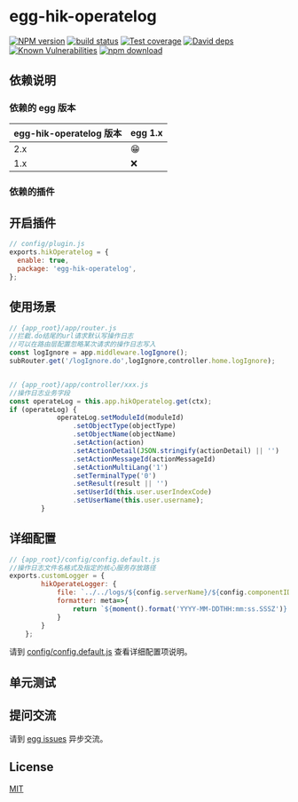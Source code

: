 # egg-hik-operatelog

[![NPM version][npm-image]][npm-url]
[![build status][travis-image]][travis-url]
[![Test coverage][codecov-image]][codecov-url]
[![David deps][david-image]][david-url]
[![Known Vulnerabilities][snyk-image]][snyk-url]
[![npm download][download-image]][download-url]

[npm-image]: https://img.shields.io/npm/v/egg-hik-operatelog.svg?style=flat-square
[npm-url]: https://npmjs.org/package/egg-hik-operatelog
[travis-image]: https://img.shields.io/travis/eggjs/egg-hik-operatelog.svg?style=flat-square
[travis-url]: https://travis-ci.org/eggjs/egg-hik-operatelog
[codecov-image]: https://img.shields.io/codecov/c/github/eggjs/egg-hik-operatelog.svg?style=flat-square
[codecov-url]: https://codecov.io/github/eggjs/egg-hik-operatelog?branch=master
[david-image]: https://img.shields.io/david/eggjs/egg-hik-operatelog.svg?style=flat-square
[david-url]: https://david-dm.org/eggjs/egg-hik-operatelog
[snyk-image]: https://snyk.io/test/npm/egg-hik-operatelog/badge.svg?style=flat-square
[snyk-url]: https://snyk.io/test/npm/egg-hik-operatelog
[download-image]: https://img.shields.io/npm/dm/egg-hik-operatelog.svg?style=flat-square
[download-url]: https://npmjs.org/package/egg-hik-operatelog

<!--
Description here.
-->

## 依赖说明

### 依赖的 egg 版本

egg-hik-operatelog 版本 | egg 1.x
--- | ---
2.x | 😁
1.x | ❌

### 依赖的插件
<!--

如果有依赖其它插件，请在这里特别说明。如

- security
- multipart

-->

## 开启插件

```js
// config/plugin.js
exports.hikOperatelog = {
  enable: true,
  package: 'egg-hik-operatelog',
};
```

## 使用场景
```js
// {app_root}/app/router.js
//拦截.do结尾的url请求默认写操作日志
//可以在路由层配置忽略某次请求的操作日志写入 
const logIgnore = app.middleware.logIgnore(); 
subRouter.get('/logIgnore.do',logIgnore,controller.home.logIgnore);


// {app_root}/app/controller/xxx.js
//操作日志业务字段
const operateLog = this.app.hikOperatelog.get(ctx);
if (operateLog) {
            operateLog.setModuleId(moduleId)
                .setObjectType(objectType)
                .setObjectName(objectName)
                .setAction(action)
                .setActionDetail(JSON.stringify(actionDetail) || '')
                .setActionMessageId(actionMessageId)
                .setActionMultiLang('1')
                .setTerminalType('0')
                .setResult(result || '')
                .setUserId(this.user.userIndexCode)
                .setUserName(this.user.username);
        }
```


## 详细配置

```js
// {app_root}/config/config.default.js
//操作日志文件名格式及指定的核心服务存放路径
exports.customLogger = {
        hikOperateLogger: {
            file: `../../logs/${config.serverName}/${config.componentID}.${config.serverName}.business.log`,
            formatter: meta=>{
                return `${moment().format('YYYY-MM-DDTHH:mm:ss.SSSZ')} - ${meta.message}`;
            }
        }
    };
```

请到 [config/config.default.js](config/config.default.js) 查看详细配置项说明。

## 单元测试

<!-- 描述如何在单元测试中使用此插件，例如 schedule 如何触发。无则省略。-->

## 提问交流

请到 [egg issues](https://github.com/eggjs/egg/issues) 异步交流。

## License

[MIT](LICENSE)
